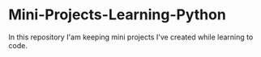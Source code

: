 # Mini-Projects-Learning-Python
 In this repository I'am keeping mini projects I've created while learning to code.
